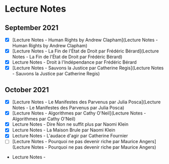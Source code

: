 # Lecture Notes

## September 2021

- [X] [Lecture Notes - Human Rights by Andrew Clapham](Lecture Notes - Human Rights by Andrew Clapham)
- [X] [Lecture Notes - La Fin de l'État de Droit par Frédéric Bérard](Lecture Notes - La Fin de l'État de Droit par Frédéric Bérard)
- [X] Lecture Notes - Droit à l'Indépendance par Frédéric Bérard
- [X] [Lecture Notes - Sauvons la Justice par Catherine Regis](Lecture Notes - Sauvons la Justice par Catherine Regis)

## October 2021

- [X] [Lecture Notes - Le Manifestes des Parvenus par Julia Posca](Lecture Notes - Le Manifestes des Parvenus par Julia Posca)
- [X] [Lecture Notes - Algorithmes par Cathy O'Neil](Lecture Notes - Algorithmes par Cathy O'Neil)
- [X] Lecture Notes - Dire Non ne suffit plus par Naomi Klein
- [X] Lecture Notes - La Maison Brule par Naomi Klein
- [X] Lecture Notes - L'audace d'agir par Catherine Fournier
- [ ] [Lecture Notes - Pourquoi ne pas devenir riche par Maurice Angers](Lecture Notes - Pourquoi ne pas devenir riche par Maurice Angers)
- Lecture Notes - 

